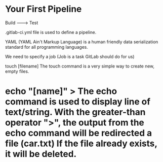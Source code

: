 # Your First Pipeline

Build ---> Test

.gitlab-ci.yml file is used to define a pipeline.

YAML (YAML Ain't Markup Language) is a human friendly data serialization standard for all programming languages.

We need to specify a job (Job is a task GitLab should do for us)

touch [filename]
The touch command is a very simple way to create new, empty files.

echo "[name]" >
The echo command is used to display line of text/string.
With the greater-than operator ">", the output from the echo command will be redirected a file (car.txt)
If the file already exists, it will be deleted.
============================================================